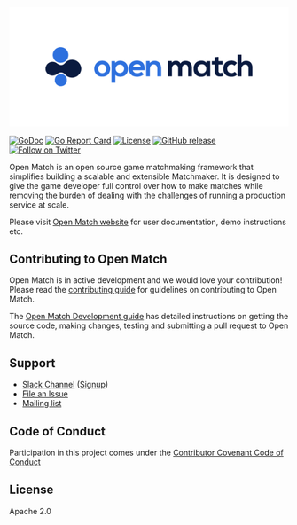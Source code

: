 ![Open Match](https://github.com/googleforgames/open-match-docs/blob/master/site/static/images/logo-with-name.png)

[![GoDoc](https://godoc.org/open-match.dev/open-match?status.svg)](https://godoc.org/open-match.dev/open-match)
[![Go Report Card](https://goreportcard.com/badge/open-match.dev/open-match)](https://goreportcard.com/report/open-match.dev/open-match)
[![License](https://img.shields.io/badge/License-Apache%202.0-blue.svg)](https://github.com/googleforgames/open-match/blob/master/LICENSE)
[![GitHub release](https://img.shields.io/github/release-pre/googleforgames/open-match.svg)](https://github.com/googleforgames/open-match/releases)
[![Follow on Twitter](https://img.shields.io/twitter/follow/Open_Match.svg?style=social&logo=twitter)](https://twitter.com/intent/follow?screen_name=Open_Match)

Open Match is an open source game matchmaking framework that simplifies building
a scalable and extensible Matchmaker. It is designed to give the game developer
full control over how to make matches while removing the burden of dealing with
the challenges of running a production service at scale.

Please visit [Open Match website](https://open-match.dev/site/docs/) for user
documentation, demo instructions etc.

## Contributing to Open Match

Open Match is in active development and we would love your contribution! Please
read the [contributing guide](CONTRIBUTING.md) for guidelines on contributing to
Open Match.

The [Open Match Development guide](docs/development.md) has detailed instructions
on getting the source code, making changes, testing and submitting a pull request
to Open Match.

## Support

* [Slack Channel](https://open-match.slack.com/) ([Signup](https://join.slack.com/t/open-match/shared_invite/zt-5k57lph3-Oe0WdatzL32xv6tPG3PfzQ))
* [File an Issue](https://github.com/googleforgames/open-match/issues/new)
* [Mailing list](https://groups.google.com/forum/#!forum/open-match-discuss)

## Code of Conduct

Participation in this project comes under the [Contributor Covenant Code of Conduct](code-of-conduct.md)

## License

Apache 2.0
